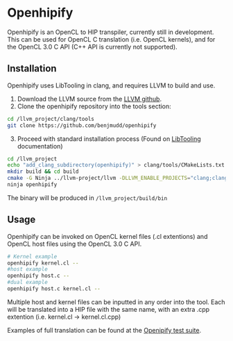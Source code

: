 # Openhipify

Openhipify is an OpenCL to HIP transpiler, currently still in development.
This can be used for OpenCL C translation (i.e. OpenCL kernels), and for the OpenCL 3.0
C API (C++ API is currently not supported).

## Installation

Openhipify uses LibTooling in clang, and requires LLVM to build and use.

1. Download the LLVM source from the [LLVM github](https://github.com/llvm/llvm-project/releases).
2. Clone the openhipify repository into the tools section:

```bash
cd /llvm_project/clang/tools
git clone https://github.com/benjmudd/openhipify
```

3. Proceed with standard installation process (Found on [LibTooling](https://clang.llvm.org/docs/LibASTMatchersTutorial.html) documentation)

```bash
cd /llvm_project
echo "add_clang_subdirectory(openhipify)" > clang/tools/CMakeLists.txt
mkdir build && cd build
cmake -G Ninja ../llvm-project/llvm -DLLVM_ENABLE_PROJECTS="clang;clang-tools-extra" -DCMAKE_BUILD_TYPE=Release -DLLVM_BUILD_TESTS=ON
ninja openhipify
```

The binary will be produced in `/llvm_project/build/bin`

## Usage

Openhipify can be invoked on OpenCL kernel files (.cl extentions) and OpenCL host
files using the OpenCL 3.0 C API.

```bash
# Kernel example
openhipify kernel.cl --
#host example
openhipify host.c --
#dual example
openhipify host.c kernel.cl --
```

Multiple host and kernel files can be inputted in any order into the tool. Each will be
translated into a HIP file with the same name, with an extra .cpp extention (i.e. kernel.cl -> kernel.cl.cpp)

Examples of full translation can be found at the
[Openipify test suite](https://github.com/BenJMudd/openhipify-test-suite).
